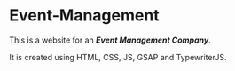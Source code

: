 # Event-Management
This is a website for an ***Event Management Company***.

It is created using HTML, CSS, JS, GSAP and TypewriterJS.
